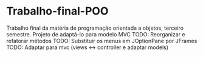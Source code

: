 # Trabalho-final-POO

Trabalho final da matéria de programação orientada a objetos, terceiro semestre.
Projeto de adaptá-lo para modelo MVC
TODO: Reorganizar e refatorar métodos
TODO: Substituir os menus em JOptionPane por JFrames
TODO: Adaptar para mvc (views <-> controller e adaptar  models)

